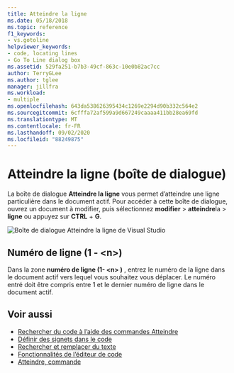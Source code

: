 ```yaml
---
title: Atteindre la ligne
ms.date: 05/18/2018
ms.topic: reference
f1_keywords:
- vs.gotoline
helpviewer_keywords:
- code, locating lines
- Go To Line dialog box
ms.assetid: 529fa251-b7b3-49cf-863c-10e0b82ac7cc
author: TerryGLee
ms.author: tglee
manager: jillfra
ms.workload:
- multiple
ms.openlocfilehash: 643da538626395434c1269e2294d90b332c564e2
ms.sourcegitcommit: 6cfffa72af599a9d667249caaaa411bb28ea69fd
ms.translationtype: MT
ms.contentlocale: fr-FR
ms.lasthandoff: 09/02/2020
ms.locfileid: "88249875"
---
```

# <a name="go-to-line-dialog-box"></a>Atteindre la ligne (boîte de dialogue)

La boîte de dialogue **Atteindre la ligne** vous permet d’atteindre une ligne particulière dans le document actif. Pour accéder à cette boîte de dialogue, ouvrez un document à modifier, puis sélectionnez **modifier**  >  **atteindre**la  >  **ligne** ou appuyez sur **CTRL** + **G**.

![Boîte de dialogue Atteindre la ligne de Visual Studio](media/go-to-line-dialog-box.png)

## <a name="line-number-1---n"></a>Numéro de ligne (1 - \<n>)

Dans la zone **numéro de ligne (1- \<n> )** , entrez le numéro de la ligne dans le document actif vers lequel vous souhaitez vous déplacer. Le numéro entré doit être compris entre 1 et le dernier numéro de ligne dans le document actif.

## <a name="see-also"></a>Voir aussi

- [Rechercher du code à l’aide des commandes Atteindre](../../ide/go-to.md)
- [Définir des signets dans le code](../../ide/setting-bookmarks-in-code.md)
- [Rechercher et remplacer du texte](../../ide/finding-and-replacing-text.md)
- [Fonctionnalités de l’éditeur de code](../../ide/writing-code-in-the-code-and-text-editor.md)
- [Atteindre, commande](go-to-command.md)
